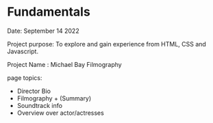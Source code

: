 # Fundamentals

Date: September 14 2022

Project purpose: To explore and gain experience from  HTML, CSS and Javascript.


Project Name :  Michael Bay Filmography

page topics:

- Director Bio
- Filmography  + (Summary)
- Soundtrack info
- Overview over actor/actresses



